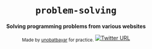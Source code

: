 <div align="center">
  <h1><code>problem-solving</code></h1>

  <strong>Solving programming problems from various websites</strong>
  
  <sub> Made by <a href="https://www.github.com/unobatbayar">unobatbayar</a> for practice. </sub>
  [![Twitter URL](https://img.shields.io/twitter/url/https/twitter.com/unobatbayar.svg?style=social&label=%40unobatbayar)](https://twitter.com/unobatbayar)
</div>
